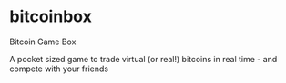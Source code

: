 # bitcoinbox
Bitcoin Game Box

A pocket sized game to trade virtual (or real!) bitcoins in real time - and compete with your friends
